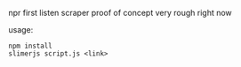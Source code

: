 npr first listen scraper proof of concept
very rough right now

usage:
```
npm install
slimerjs script.js <link>
```
